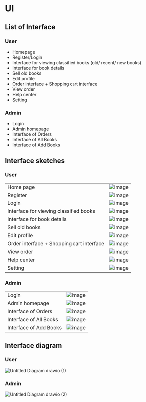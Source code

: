 # UI
## List of Interface
### User
- Homepage
- Register/Login
- Interface for viewing classified books (old/ recent/ new books)
- Interface for book details
- Sell old books
- Edit profile
- Order interface + Shopping cart interface
- View order
- Help center
- Setting
### Admin
- Login
- Admin homepage
- Interface of Orders
- Interface of All Books
- Interface of Add Books
## Interface sketches
### User
|   	|   	|
|---	|---	|
| Home page  	|  ![image](https://user-images.githubusercontent.com/85243027/145505580-a2268400-a2f2-450d-aceb-fa6701ade648.png)|
| Register  	| ![image](https://user-images.githubusercontent.com/85243027/145505704-61565bfc-c2f8-4de3-ac34-c8ac8f5ff99e.png)  	|
| Login  	|  ![image](https://user-images.githubusercontent.com/85243027/145505890-04da5490-0ecc-45ed-819a-51ce49f90950.png)	|
|   Interface for viewing classified books	|  ![image](https://user-images.githubusercontent.com/85243027/145505958-83bb8858-9b33-4fa6-acee-dc573c53bbc7.png) 	|
|   Interface for book details	|  ![image](https://user-images.githubusercontent.com/85243027/145506128-0a1a83f6-c522-444d-8f97-bddc4a3dc491.png) 	|
| Sell old books  	|   ![image](https://user-images.githubusercontent.com/85243027/145506273-b8375196-655f-41ab-b478-f5db6568f6c0.png)	|
| Edit profile  	|   ![image](https://user-images.githubusercontent.com/85243027/145506363-93ecade8-7c7d-46cc-9113-27aa9e7b4f2f.png)	|
|  Order interface + Shopping cart interface| ![image](https://user-images.githubusercontent.com/85243027/145506505-791ee6cc-c12a-466c-a1ec-01a518bc5419.png)   	|
|  View order 	|   ![image](https://user-images.githubusercontent.com/85243027/145506582-b46ae93c-91b8-4a81-b47e-5325c6282bd5.png)	|
|  Help center 	|   ![image](https://user-images.githubusercontent.com/85243027/145506641-f619c91a-dae1-42ed-8c09-ef3ecb885c60.png)	|
|  Setting 	|  ![image](https://user-images.githubusercontent.com/85243027/145506739-95dbb357-4811-4adb-bf72-8464ea1968c7.png) 	|

### Admin
|   	|   	|
|---	|---	|
| Login  	|  ![image](https://user-images.githubusercontent.com/85243027/145505890-04da5490-0ecc-45ed-819a-51ce49f90950.png) 	|
| Admin homepage	|  ![image](https://user-images.githubusercontent.com/85243027/145507114-0bd7646d-e347-49af-953d-ab8b16754931.png) 	|
| Interface of Orders  	|  ![image](https://user-images.githubusercontent.com/85243027/145507240-5b4accb2-a203-478a-8dd9-66af74b5fa41.png) 	|
|  Interface of All Books 	|  ![image](https://user-images.githubusercontent.com/85243027/145507452-19f10c9c-3163-4799-aa29-e6b74b2937db.png) 	|
| Interface of Add Books  	|  ![image](https://user-images.githubusercontent.com/85243027/145507534-9c966f9a-d8f0-4a63-bc5f-bcc7ee3e0816.png) 	|

## Interface diagram
### User
![Untitled Diagram drawio (1)](https://user-images.githubusercontent.com/85243027/145513870-f115dc9b-6a10-4832-a02b-2386ecfeffe2.png)
### Admin
![Untitled Diagram drawio (2)](https://user-images.githubusercontent.com/85243027/145514981-0ee792e0-a852-45ee-ab52-14a9b91d5ba0.png)
